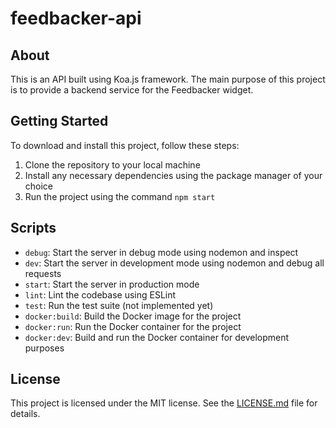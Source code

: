 # feedbacker-api

## About

This is an API built using Koa.js framework. The main purpose of this project is to provide a backend service for the Feedbacker widget. 

## Getting Started

To download and install this project, follow these steps:

1. Clone the repository to your local machine
2. Install any necessary dependencies using the package manager of your choice
3. Run the project using the command `npm start`

## Scripts

- `debug`: Start the server in debug mode using nodemon and inspect
- `dev`: Start the server in development mode using nodemon and debug all requests
- `start`: Start the server in production mode
- `lint`: Lint the codebase using ESLint
- `test`: Run the test suite (not implemented yet)
- `docker:build`: Build the Docker image for the project
- `docker:run`: Run the Docker container for the project
- `docker:dev`: Build and run the Docker container for development purposes

## License

This project is licensed under the MIT license. See the [LICENSE.md](LICENSE.md) file for details.

